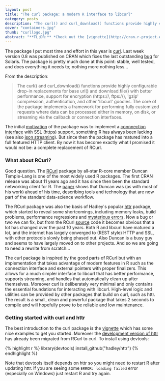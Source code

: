 ```yaml
---
layout: post
title: "The curl package: a modern R interface to libcurl"
category: posts
description: "The curl() and curl_download() functions provide highly configurable drop-in replacements for base url() and download.file() with better performance, support for encryption (https://, ftps://), 'gzip' compression, authentication, and other 'libcurl' goodies. The core of the package implements a framework for performing fully customized requests where data can be processed either in memory, on disk, or streaming via the callback or connection interfaces."
cover: "containers.jpg"
thumb: "curllogo.jpg"
abstract: "**TL;DR:** *Check out the [vignette](http://cran.r-project.org/web/packages/curl/vignettes/intro.html) or the [development version](https://github.com/hadley/httr#installation) of httr.*" 
---
```


The package I put most time and effort in this year is [curl](http://cran.r-project.org/web/packages/curl/vignettes/intro.html). Last week version 0.8 was published on CRAN which fixes the last outstanding [bug](https://github.com/jeroenooms/curl/commit/80e0f72d248a1a812af2fe0f5adec772c9e18c0a) for Solaris. The package is pretty much done at this point: stable, well tested, and does everything it needs to; nothing more nothing less... 

From the description:

> The curl() and curl_download() functions provide highly configurable drop-in replacements for base url() and download.file() with better performance, support for encryption (https://, ftps://), 'gzip' compression, authentication, and other 'libcurl' goodies. The core of the package implements a framework for performing fully customized requests where data can be processed either in memory, on disk, or streaming via the callback or connection interfaces.

The initial [motivation](https://www.opencpu.org/posts/curl-release-0-2/) of the package was to implement a [connnection interface](http://stackoverflow.com/questions/30445875/what-exactly-is-a-connection-in-r/30446224#30446224) with SSL (https) support, something R has always been lacking (see also [json streaming](https://www.opencpu.org/posts/jsonlite-streaming/)). But since then the package has matured into a full featured HTTP client. By now it has become exactly what I promised it would not be: a complete replacement of RCurl.

### What about RCurl?

Good question. The [RCurl](http://www.omegahat.org/RCurl/) package by all-star R-core member Duncan Temple-Lang is one of the most widely used R packages. The first CRAN release was about 11 years ago and it has since then been the standard networking client for R. The [paper](http://www.omegahat.org/RCurl/RCurlJSS.pdf) shows that Duncan was (as with most of his work) ahead of his time, describing tools and technology that are now part of the standard data-science workflow. 

The RCurl package was also the basis of Hadley's popular [httr](https://github.com/hadley/httr) package, which started to reveal some shortcomings, including memory leaks, build problems, performance regressions and [mysterious errors](http://recology.info/2014/12/multi-handle/). Now a bug or two we can fix, but from the RCurl [source](https://github.com/omegahat/RCurl/blob/master/src/curl.c) code it becomes obvious that a lot has changed over the past 10 years. Both R and libcurl have matured a lot, and the internet has largely converged to (REST style) HTTP and SSL, with other protocols slowly being phased out. Also Duncan is a busy guy and seems to have largely moved on to other projects. And so we are going to need a rewrite from scratch...

The curl package is inspired by the good parts of RCurl but with an implementation that takes advantage of modern features in R such as the connection interface and external pointers with proper finalizers. This allows for a much simpler interface to libcurl that has better performance, supports streaming, and handles that automatically clean up after themselves. Moreover curl is deliberately very minimal and only contains the essential foundations for interacting with libcurl. High-level logic and utilities can be provided by other packages that build on curl, such as httr. The result is a small, clean and powerful package that takes 2 seconds to compile and will hopefully prove to be reliable and low maintenance.

### Getting started with curl and httr

The best introduction to the curl package is the [vignette](http://cran.r-project.org/web/packages/curl/vignettes/intro.html) which has some nice examples to get you started. Moreover the [development version of httr](http://github.com/hadley/httr) has already been migrated from RCurl to curl. To install using devtools:

{% highlight r %}
library(devtools)
install_github("hadley/httr")
{% endhighlight %} 

Note that devtools itself depends on httr so you might need to restart R after updating httr. If you are seeing some `ERROR: loading failed` error (especially on Windows) just restart R and try again.

